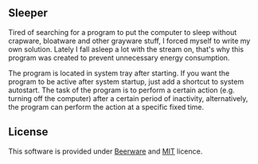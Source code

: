 ## Sleeper
Tired of searching for a program to put the computer to sleep without crapware, bloatware and other grayware stuff, I forced myself to write my own solution. Lately I fall asleep a lot with the stream on, that's why this program was created to prevent unnecessary energy consumption.

The program is located in system tray after starting. If you want the program to be active after system startup, just add a shortcut to system autostart. The task of the program is to perform a certain action (e.g. turning off the computer) after a certain period of inactivity, alternatively, the program can perform the action at a specific fixed time.
## License
This software is provided under [Beerware](https://pl.wikipedia.org/wiki/Beerware) and [MIT](https://choosealicense.com/licenses/mit/) licence.